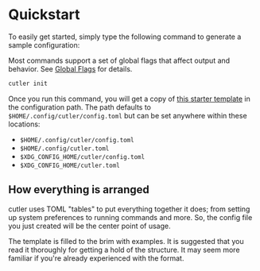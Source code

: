 # Quickstart

To easily get started, simply type the following command to generate a sample configuration:

Most commands support a set of global flags that affect output and behavior.
See [Global Flags](./global-flags.md) for details.

```bash
cutler init
```

Once you run this command, you will get a copy of [this starter template](https://github.com/cutlerCLI/cutler/blob/master/examples/complete.toml) in the
configuration path. The path defaults to `$HOME/.config/cutler/config.toml` but can
be set anywhere within these locations:

- `$HOME/.config/cutler/config.toml`
- `$HOME/.config/cutler.toml`
- `$XDG_CONFIG_HOME/cutler/config.toml`
- `$XDG_CONFIG_HOME/cutler.toml`

## How everything is arranged

cutler uses TOML "tables" to put everything together it does; from setting up system
preferences to running commands and more. So, the config file you just created will be the
center point of usage.

The template is filled to the brim with examples. It is suggested that you read it thoroughly
for getting a hold of the structure. It may seem more familiar if you're already experienced
with the format.
